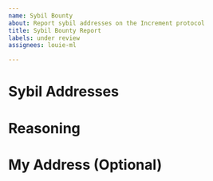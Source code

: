 ```yaml
---
name: Sybil Bounty
about: Report sybil addresses on the Increment protocol
title: Sybil Bounty Report
labels: under review
assignees: louie-ml

---
```


# Sybil Addresses

# Reasoning

# My Address (Optional)
